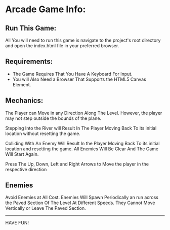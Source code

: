 Arcade Game Info:
================
Run This Game:
--------------
All You will need to run this game is navigate to the
project's root directory and open the index.html file
in your preferred browser.


Requirements:
------------
* The Game Requires That You Have A Keyboard For Input.
* You will Also Need a Browser That Supports the HTML5 Canvas Element.



Mechanics:
----------
The Player can Move in any Direction Along The Level. However, the player may not
step outside the bounds of the plane.

Stepping Into the River will Result In The Player Moving Back To its initial location
without resetting the game.

Colliding With An Enemy Will Result In the Player Moving Back To its initial location and
resetting the game. All Enemies Will Be Clear And The Game Will Start Again.

Press The Up, Down, Left and Right Arrows to Move the player in the respective direction

Enemies
------
Avoid Enemies at All Cost. Enemies Will Spawn Periodically an run across the Paved
Section Of The Level At Different Speeds. They Cannot Move Vertically or Leave The
Paved Section.

___
HAVE FUN!
